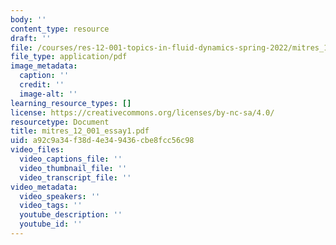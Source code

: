```yaml
---
body: ''
content_type: resource
draft: ''
file: /courses/res-12-001-topics-in-fluid-dynamics-spring-2022/mitres_12_001_essay12.pdf
file_type: application/pdf
image_metadata:
  caption: ''
  credit: ''
  image-alt: ''
learning_resource_types: []
license: https://creativecommons.org/licenses/by-nc-sa/4.0/
resourcetype: Document
title: mitres_12_001_essay1.pdf
uid: a92c9a34-f38d-4e34-9436-cbe8fcc56c98
video_files:
  video_captions_file: ''
  video_thumbnail_file: ''
  video_transcript_file: ''
video_metadata:
  video_speakers: ''
  video_tags: ''
  youtube_description: ''
  youtube_id: ''
---
```

